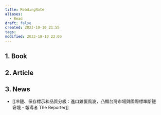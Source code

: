 ```yaml
---
title: ReadingNote
aliases:
  - Read
draft: false
created: 2023-10-10 21:55
tags: 
modified: 2023-10-10 22:00
---
```

## 1. Book
## 2. Article
## 3. News
- [[冷鏈、保存標示和品質分級：進口雞蛋風波，凸顯台灣市場與國際標準斷鏈窘境 - 報導者 The Reporter]]